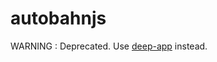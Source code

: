 # autobahnjs


WARNING : Deprecated. Use [deep-app](https://github.com/deepjs/deep-jquery-http) instead. 


